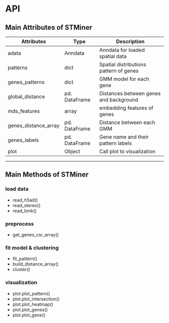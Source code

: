 # API

## Main Attributes of STMiner

| Attributes           | Type          | Description                            |
| -------------------- | ------------- | -------------------------------------- |
| adata                | Anndata       | Anndata for loaded spatial data        |
| patterns             | dict          | Spatial distributions pattern of genes |
| genes_patterns       | dict          | GMM model for each gene                |
| global_distance      | pd. DataFrame | Distances between genes and background |
| mds_features         | array         | embedding features of genes            |
| genes_distance_array | pd. DataFrame | Distance between each GMM              |
| genes_labels         | pd. DataFrame | Gene name and their pattern labels     |
| plot                 | Object        | Call plot to visualization             |

---

## Main Methods of STMiner 

### load data

* read_h5ad()
* read_stereo()
* read_bmk()

### preprocess

* get_genes_csr_array()

### fit model & clustering

* fit_pattern()
* build_distance_array()
* cluster()

### visualization

* plot.plot_pattern()
* plot.plot_intersection()
* plot.plot_heatmap()
* plot.plot_genes()
* plot.plot_gene()
